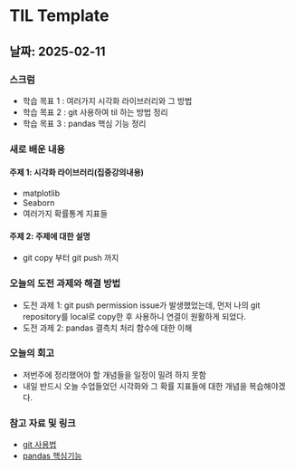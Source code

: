 # TIL Template

## 날짜: 2025-02-11

### 스크럼
- 학습 목표 1 : 여러가지 시각화 라이브러리와  그 방법
- 학습 목표 2 : git 사용하여 til 하는 방법 정리
- 학습 목표 3 : pandas 핵심 기능 정리
 
### 새로 배운 내용
#### 주제 1: 시각화 라이브러리(집중강의내용)
- matplotlib
- Seaborn
- 여러가지 확률통계 지표들

#### 주제 2: 주제에 대한 설명
- git copy 부터 git push 까지 

### 오늘의 도전 과제와 해결 방법
- 도전 과제 1: git push permission issue가 발생했었는데, 먼저 나의 git repository를 local로 copy한 후 사용하니 연결이 원활하게 되었다. 
- 도전 과제 2: pandas 결측치 처리 함수에 대한 이해 

### 오늘의 회고
- 저번주에 정리했어야 할 개념들을 일정이 밀려 하지 못함 
- 내일 반드시 오늘 수업들었던 시각화와 그 확률 지표들에 대한 개념을 복습해야겠다. 

### 참고 자료 및 링크
- [git 사용법](https://from-biology.tistory.com/44)
- [pandas 핵심기능](https://from-biology.tistory.com/45)